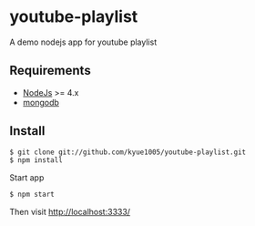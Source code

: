 # youtube-playlist
A demo nodejs app for youtube playlist

## Requirements

* [NodeJs](http://nodejs.org) >= 4.x 
* [mongodb](http://mongodb.org)

## Install

```sh
$ git clone git://github.com/kyue1005/youtube-playlist.git
$ npm install
```

Start app

```sh
$ npm start
```


Then visit [http://localhost:3333/](http://localhost:3333/)
